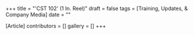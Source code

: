 +++
title = "'CST 102' (1 In. Reel)"
draft = false
tags = [Training, Updates, & Company Media]
date = ""

[Article]
contributors = []
gallery = []
+++